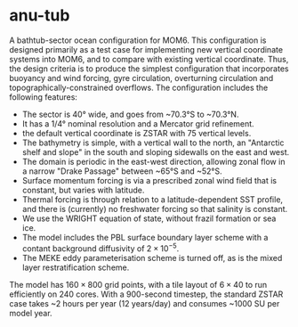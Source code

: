 # anu-tub
A bathtub-sector ocean configuration for MOM6.
This configuration is designed primarily as a test case for implementing new vertical coordinate systems into MOM6, and to compare with existing vertical coordinate.
Thus, the design criteria is to produce the simplest configuration that incorporates buoyancy and wind forcing, gyre circulation, overturning circulation and topographically-constrained overflows.
The configuration includes the following features:
* The sector is 40° wide, and goes from ~70.3°S to ~70.3°N.
* It has a 1/4° nominal resolution and a Mercator grid refinement.
* the default vertical coordinate is ZSTAR with 75 vertical levels.
* The bathymetry is simple, with a vertical wall to the north, an "Antarctic shelf and slope" in the south and sloping sidewalls on the east and west.
* The domain is periodic in the east-west direction, allowing zonal flow in a narrow "Drake Passage" between ~65°S and ~52°S.
* Surface momentum forcing is via a prescribed zonal wind field that is constant, but varies with latitude.
* Thermal forcing is through relation to a latitude-dependent SST profile, and there is (currently) no freshwater forcing so that salinity is constant. 
* We use the WRIGHT equation of state, without frazil formation or sea ice.
* The model includes the PBL surface boundary layer scheme with a contant background diffusivity of $2 \times 10^{-5}$.
* The MEKE eddy parameterisation scheme is turned off, as is the mixed layer restratification scheme.

The model has $160 \times 800$ grid points, with a tile layout of $6 \times 40$ to run efficiently on 240 cores.
With a 900-second timestep, the standard ZSTAR case takes ~2 hours per year (12 years/day) and consumes ~1000 SU per model year.
